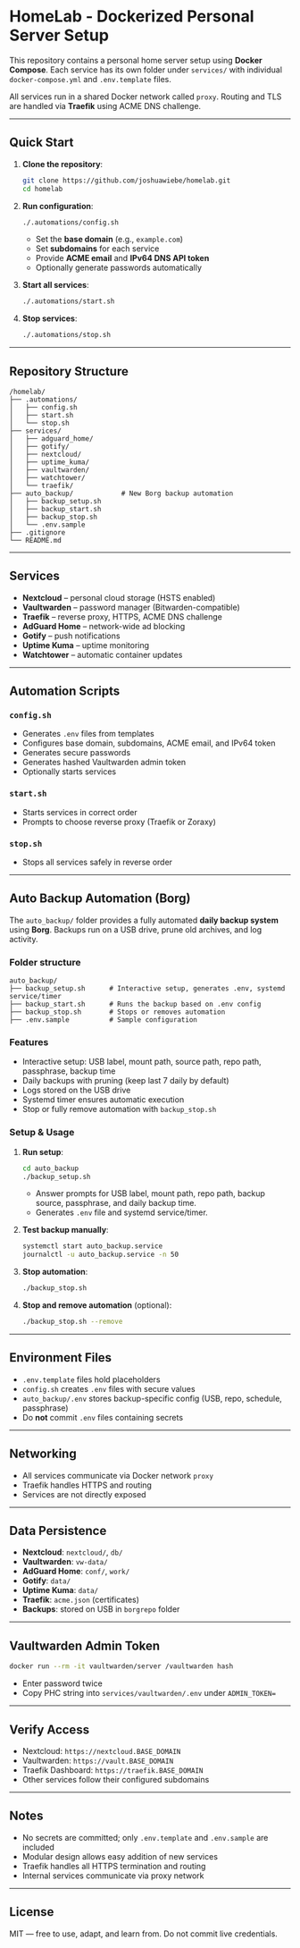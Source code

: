 # HomeLab - Dockerized Personal Server Setup

This repository contains a personal home server setup using **Docker Compose**. Each service has its own folder under `services/` with individual `docker-compose.yml` and `.env.template` files.

All services run in a shared Docker network called `proxy`. Routing and TLS are handled via **Traefik** using ACME DNS challenge.

---

## Quick Start

1. **Clone the repository**:

   ```bash
   git clone https://github.com/joshuawiebe/homelab.git
   cd homelab
   ```

2. **Run configuration**:

   ```bash
   ./.automations/config.sh
   ```

   * Set the **base domain** (e.g., `example.com`)
   * Set **subdomains** for each service
   * Provide **ACME email** and **IPv64 DNS API token**
   * Optionally generate passwords automatically

3. **Start all services**:

   ```bash
   ./.automations/start.sh
   ```

4. **Stop services**:

   ```bash
   ./.automations/stop.sh
   ```

---

## Repository Structure

```filetree
/homelab/
├── .automations/
│   ├── config.sh
│   ├── start.sh
│   └── stop.sh
├── services/
│   ├── adguard_home/
│   ├── gotify/
│   ├── nextcloud/
│   ├── uptime_kuma/
│   ├── vaultwarden/
│   ├── watchtower/
│   └── traefik/
├── auto_backup/            # New Borg backup automation
│   ├── backup_setup.sh
│   ├── backup_start.sh
│   ├── backup_stop.sh
│   └── .env.sample
├── .gitignore
└── README.md
```

---

## Services

* **Nextcloud** – personal cloud storage (HSTS enabled)
* **Vaultwarden** – password manager (Bitwarden-compatible)
* **Traefik** – reverse proxy, HTTPS, ACME DNS challenge
* **AdGuard Home** – network-wide ad blocking
* **Gotify** – push notifications
* **Uptime Kuma** – uptime monitoring
* **Watchtower** – automatic container updates

---

## Automation Scripts

### `config.sh`

* Generates `.env` files from templates
* Configures base domain, subdomains, ACME email, and IPv64 token
* Generates secure passwords
* Generates hashed Vaultwarden admin token
* Optionally starts services

### `start.sh`

* Starts services in correct order
* Prompts to choose reverse proxy (Traefik or Zoraxy)

### `stop.sh`

* Stops all services safely in reverse order

---

## Auto Backup Automation (Borg)

The `auto_backup/` folder provides a fully automated **daily backup system** using **Borg**.
Backups run on a USB drive, prune old archives, and log activity.

### Folder structure

```filetree
auto_backup/
├── backup_setup.sh      # Interactive setup, generates .env, systemd service/timer
├── backup_start.sh      # Runs the backup based on .env config
├── backup_stop.sh       # Stops or removes automation
├── .env.sample          # Sample configuration
```

### Features

* Interactive setup: USB label, mount path, source path, repo path, passphrase, backup time
* Daily backups with pruning (keep last 7 daily by default)
* Logs stored on the USB drive
* Systemd timer ensures automatic execution
* Stop or fully remove automation with `backup_stop.sh`

### Setup & Usage

1. **Run setup**:

   ```bash
   cd auto_backup
   ./backup_setup.sh
   ```

   * Answer prompts for USB label, mount path, repo path, backup source, passphrase, and daily backup time.
   * Generates `.env` file and systemd service/timer.

2. **Test backup manually**:

   ```bash
   systemctl start auto_backup.service
   journalctl -u auto_backup.service -n 50
   ```

3. **Stop automation**:

   ```bash
   ./backup_stop.sh
   ```

4. **Stop and remove automation** (optional):

   ```bash
   ./backup_stop.sh --remove
   ```

---

## Environment Files

* `.env.template` files hold placeholders
* `config.sh` creates `.env` files with secure values
* `auto_backup/.env` stores backup-specific config (USB, repo, schedule, passphrase)
* Do **not** commit `.env` files containing secrets

---

## Networking

* All services communicate via Docker network `proxy`
* Traefik handles HTTPS and routing
* Services are not directly exposed

---

## Data Persistence

* **Nextcloud**: `nextcloud/`, `db/`
* **Vaultwarden**: `vw-data/`
* **AdGuard Home**: `conf/`, `work/`
* **Gotify**: `data/`
* **Uptime Kuma**: `data/`
* **Traefik**: `acme.json` (certificates)
* **Backups**: stored on USB in `borgrepo` folder

---

## Vaultwarden Admin Token

```bash
docker run --rm -it vaultwarden/server /vaultwarden hash
```

* Enter password twice
* Copy PHC string into `services/vaultwarden/.env` under `ADMIN_TOKEN=`

---

## Verify Access

* Nextcloud: `https://nextcloud.BASE_DOMAIN`
* Vaultwarden: `https://vault.BASE_DOMAIN`
* Traefik Dashboard: `https://traefik.BASE_DOMAIN`
* Other services follow their configured subdomains

---

## Notes

* No secrets are committed; only `.env.template` and `.env.sample` are included
* Modular design allows easy addition of new services
* Traefik handles all HTTPS termination and routing
* Internal services communicate via proxy network

---

## License

MIT — free to use, adapt, and learn from. Do not commit live credentials.

